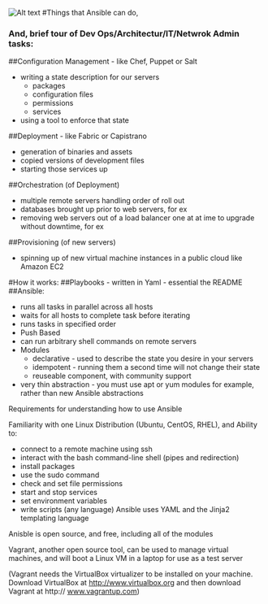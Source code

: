 ![Alt text](https://cloud.githubusercontent.com/assets/5075567/6008656/2ec7bebe-aad8-11e4-97d8-b917efd2bf90.png)
#Things that Ansible can do, 
### And, brief tour of Dev Ops/Architectur/IT/Netwrok Admin tasks:

##Configuration Management - like Chef, Puppet or Salt
- writing a state description for our servers
  - packages
  - configuration files
  - permissions
  - services
- using a tool to enforce that state

##Deployment - like Fabric or Capistrano
- generation of binaries and assets
- copied versions of development files
- starting those services up

##Orchestration (of Deployment)
- multiple remote servers handling order of roll out
- databases brought up prior to web servers, for ex
- removing web servers out of a load balancer one at at ime to upgrade without downtime, for ex

##Provisioning (of new servers)
- spinning up of new virtual machine instances in a public cloud like Amazon EC2

#How it works:
##Playbooks - written in Yaml - essential the README
##Ansible:
  - runs all tasks in parallel across all hosts
  - waits for all hosts to complete task before iterating
  - runs tasks in specified order
  - Push Based
  - can run arbitrary shell commands on remote servers
  - Modules
    - declarative - used to describe the state you desire in your servers
    - idempotent - running them a second time will not change their state
    - reuseable component, with community support
  - very thin abstraction - you must use apt or yum modules for example, rather than new Ansible abstractions

Requirements for understanding how to use Ansible

Familiarity with one Linux Distribution (Ubuntu, CentOS, RHEL), and
Ability to:
  - connect to a remote machine using ssh
  - interact with the bash command-line shell (pipes and redirection)
  - install packages
  - use the sudo command
  - check and set file permissions
  - start and stop services
  - set environment variables
  - write scripts (any language)
Ansible uses YAML and the Jinja2 templating language

Anisble is open source, and free, including all of the modules

Vagrant, another open source tool, can be used to manage virtual machines, and will boot a Linux VM in a laptop for use as a test server

(Vagrant needs the VirtualBox virtualizer to be installed on your machine. Download VirtualBox at http://www.virtualbox.org and then download Vagrant at http:// www.vagrantup.com)

